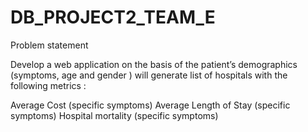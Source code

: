 # DB_PROJECT2_TEAM_E

Problem statement

Develop a web application on the basis of the patient’s 
demographics (symptoms, age and gender ) will generate list 
of hospitals with the following metrics :

Average Cost (specific symptoms)
Average Length of Stay (specific symptoms)
Hospital mortality (specific symptoms)


